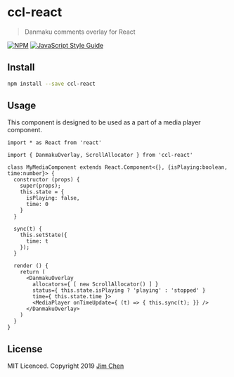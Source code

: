 # ccl-react

> Danmaku comments overlay for React

[![NPM](https://img.shields.io/npm/v/ccl-react.svg)](https://www.npmjs.com/package/ccl-react) [![JavaScript Style Guide](https://img.shields.io/badge/code_style-standard-brightgreen.svg)](https://standardjs.com)

## Install

```bash
npm install --save ccl-react
```

## Usage
This component is designed to be used as a part of a media player component.

```tsx
import * as React from 'react'

import { DanmakuOverlay, ScrollAllocator } from 'ccl-react'

class MyMediaComponent extends React.Component<{}, {isPlaying:boolean, time:number}> {
  constructor (props) {
    super(props);
    this.state = {
      isPlaying: false,
      time: 0
    }
  }

  sync(t) {
    this.setState({
      time: t
    });
  }

  render () {
    return (
      <DanmakuOverlay
        allocators={ [ new ScrollAllocator() ] }
        status={ this.state.isPlaying ? 'playing' : 'stopped' }
        time={ this.state.time }>
        <MediaPlayer onTimeUpdate={ (t) => { this.sync(t); }} />
      </DanmakuOverlay>
    )
  }
}
```

## License
MIT Licenced. Copyright 2019 [Jim Chen](https://github.com/jabbany)
